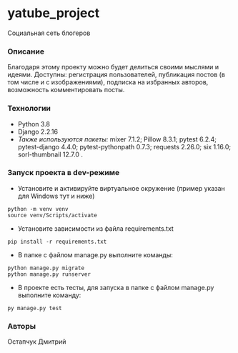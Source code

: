 # yatube_project
Социальная сеть блогеров
### Описание
Благодаря этому проекту можно будет делиться своими мыслями и идеями.
Доступны: регистрация пользователей, публикация постов (в том числе и с изображениями), подписка на избранных авторов, возможность комментировать посты.
### Технологии
* Python 3.8
* Django 2.2.16
* *Также используются пакеты:*
mixer 7.1.2; 
Pillow 8.3.1; 
pytest 6.2.4; 
pytest-django 4.4.0; 
pytest-pythonpath 0.7.3; 
requests 2.26.0; 
six 1.16.0; 
sorl-thumbnail 12.7.0 .
### Запуск проекта в dev-режиме 
- Установите и активируйте виртуальное окружение (пример указан для Windows тут и ниже)
```
python -m venv venv
source venv/Scripts/activate

```
- Установите зависимости из файла requirements.txt
```
pip install -r requirements.txt
``` 
- В папке с файлом manage.py выполните команды:
```
python manage.py migrate
python manage.py runserver
```
- В проекте есть тесты, для запуска в папке с файлом manage.py выполните команду:
```
py manage.py test
```

### Авторы
Остапчук Дмитрий
